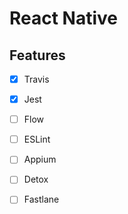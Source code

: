 # React Native

## Features
- [x] Travis
- [x] Jest
- [ ] Flow
- [ ] ESLint
- [ ] Appium
- [ ] Detox
- [ ] Fastlane

